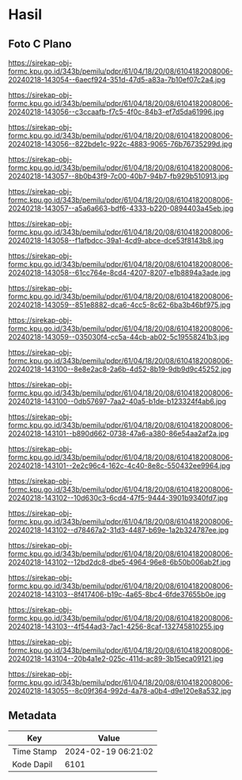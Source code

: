 # Hasil

## Foto C Plano

https://sirekap-obj-formc.kpu.go.id/343b/pemilu/pdpr/61/04/18/20/08/6104182008006-20240218-143054--6aecf924-351d-47d5-a83a-7b10ef07c2a4.jpg

https://sirekap-obj-formc.kpu.go.id/343b/pemilu/pdpr/61/04/18/20/08/6104182008006-20240218-143056--c3ccaafb-f7c5-4f0c-84b3-ef7d5da61996.jpg

https://sirekap-obj-formc.kpu.go.id/343b/pemilu/pdpr/61/04/18/20/08/6104182008006-20240218-143056--822bde1c-922c-4883-9065-76b76735299d.jpg

https://sirekap-obj-formc.kpu.go.id/343b/pemilu/pdpr/61/04/18/20/08/6104182008006-20240218-143057--8b0b43f9-7c00-40b7-94b7-fb929b510913.jpg

https://sirekap-obj-formc.kpu.go.id/343b/pemilu/pdpr/61/04/18/20/08/6104182008006-20240218-143057--a5a6a663-bdf6-4333-b220-0894403a45eb.jpg

https://sirekap-obj-formc.kpu.go.id/343b/pemilu/pdpr/61/04/18/20/08/6104182008006-20240218-143058--f1afbdcc-39a1-4cd9-abce-dce53f8143b8.jpg

https://sirekap-obj-formc.kpu.go.id/343b/pemilu/pdpr/61/04/18/20/08/6104182008006-20240218-143058--61cc764e-8cd4-4207-8207-e1b8894a3ade.jpg

https://sirekap-obj-formc.kpu.go.id/343b/pemilu/pdpr/61/04/18/20/08/6104182008006-20240218-143059--851e8882-dca6-4cc5-8c62-6ba3b46bf975.jpg

https://sirekap-obj-formc.kpu.go.id/343b/pemilu/pdpr/61/04/18/20/08/6104182008006-20240218-143059--035030f4-cc5a-44cb-ab02-5c19558241b3.jpg

https://sirekap-obj-formc.kpu.go.id/343b/pemilu/pdpr/61/04/18/20/08/6104182008006-20240218-143100--8e8e2ac8-2a6b-4d52-8b19-9db9d9c45252.jpg

https://sirekap-obj-formc.kpu.go.id/343b/pemilu/pdpr/61/04/18/20/08/6104182008006-20240218-143100--0db57697-7aa2-40a5-b1de-b123324f4ab6.jpg

https://sirekap-obj-formc.kpu.go.id/343b/pemilu/pdpr/61/04/18/20/08/6104182008006-20240218-143101--b890d662-0738-47a6-a380-86e54aa2af2a.jpg

https://sirekap-obj-formc.kpu.go.id/343b/pemilu/pdpr/61/04/18/20/08/6104182008006-20240218-143101--2e2c96c4-162c-4c40-8e8c-550432ee9964.jpg

https://sirekap-obj-formc.kpu.go.id/343b/pemilu/pdpr/61/04/18/20/08/6104182008006-20240218-143102--10d630c3-6cd4-47f5-9444-3901b9340fd7.jpg

https://sirekap-obj-formc.kpu.go.id/343b/pemilu/pdpr/61/04/18/20/08/6104182008006-20240218-143102--d78467a2-31d3-4487-b69e-1a2b324787ee.jpg

https://sirekap-obj-formc.kpu.go.id/343b/pemilu/pdpr/61/04/18/20/08/6104182008006-20240218-143102--12bd2dc8-dbe5-4964-96e8-6b50b006ab2f.jpg

https://sirekap-obj-formc.kpu.go.id/343b/pemilu/pdpr/61/04/18/20/08/6104182008006-20240218-143103--8f417406-b19c-4a65-8bc4-6fde37655b0e.jpg

https://sirekap-obj-formc.kpu.go.id/343b/pemilu/pdpr/61/04/18/20/08/6104182008006-20240218-143103--4f544ad3-7ac1-4256-8caf-132745810255.jpg

https://sirekap-obj-formc.kpu.go.id/343b/pemilu/pdpr/61/04/18/20/08/6104182008006-20240218-143104--20b4a1e2-025c-411d-ac89-3b15eca09121.jpg

https://sirekap-obj-formc.kpu.go.id/343b/pemilu/pdpr/61/04/18/20/08/6104182008006-20240218-143055--8c09f364-992d-4a78-a0b4-d9e120e8a532.jpg


## Metadata

| Key        | Value               |
| ---------- | ------------------- |
| Time Stamp | 2024-02-19 06:21:02 |
| Kode Dapil | 6101                |



